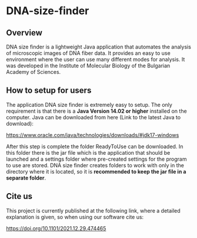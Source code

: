 # DNA-size-finder
## Overview
DNA size finder is a lightweight Java application that automates the analysis of microscopic images of DNA fiber data. It provides an easy to use environment where the user can use many different modes for analysis. It was developed in the Institute of Molecular Biology of the Bulgarian Academy of Sciences.
## How to setup for users
The application DNA size finder is extremely easy to setup. The only requirement is that there is a **Java Version 14.02 or higher** installed on the computer. Java can be downloaded from here (Link to the latest Java to download):

https://www.oracle.com/java/technologies/downloads/#jdk17-windows

After this step is complete the folder ReadyToUse can be downloaded. In this folder there is the jar file which is the application that should be launched and a settings folder where pre-created settings for the program to use are stored. DNA size finder creates folders to work with only in the directory where it is located, so it is **recommended to keep the jar file in a separate folder**.
## Cite us
This project is currently published at the following link, where a detailed explanation is given, so when using our software cite us:

https://doi.org/10.1101/2021.12.29.474465

